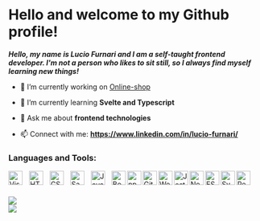 # Hello and welcome to my Github profile!


<b>
	<i>
		Hello, my name is Lucio Furnari and I am a self-taught frontend developer. 		I'm not a person who likes to sit still, so I always find myself learning new things!
	</i>
</b>

- 🔭 I’m currently working on [Online-shop](https://github.com/LucioFurnari/shopping-cart)

- 🌱 I’m currently learning **Svelte and Typescript**

- 💬 Ask me about **frontend technologies**

- 📫 Connect with me: **https://www.linkedin.com/in/lucio-furnari/**


### Languages and Tools:
<img align="left" alt="Visual Studio Code" width="28px" src="https://cdn.jsdelivr.net/gh/devicons/devicon/icons/vscode/vscode-original.svg" style="padding-right:10px;" />
<img align="left" alt="HTML5" width="28px" src="https://cdn.jsdelivr.net/gh/devicons/devicon/icons/html5/html5-original.svg" style="padding-right:10px;" />
<img align="left" alt="CSS3" width="28px" src="https://cdn.jsdelivr.net/gh/devicons/devicon/icons/css3/css3-original.svg" style="padding-right:10px;" />
<img align="left" alt="Sass" width="28px" src="https://cdn.jsdelivr.net/gh/devicons/devicon/icons/sass/sass-original.svg" style="padding-right:10px;" />
<img align="left" alt="JavaScript" width="28px" src="https://cdn.jsdelivr.net/gh/devicons/devicon/icons/javascript/javascript-original.svg" style="padding-right:10px;" />
<img align="left" alt="Bootstrap" width="28px"  src="https://cdn.jsdelivr.net/gh/devicons/devicon/icons/bootstrap/bootstrap-original.svg"/>
<img align="left" alt="npm" width="28px"  src="https://cdn.jsdelivr.net/gh/devicons/devicon/icons/npm/npm-original-wordmark.svg"/>
<img align="left" alt="Git" width="28px"  src="https://cdn.jsdelivr.net/gh/devicons/devicon/icons/git/git-original.svg"/>
<img align="left" alt="Webpack" width="28px"  src="https://cdn.jsdelivr.net/gh/devicons/devicon/icons/webpack/webpack-original.svg"/>
<img align="left" alt="Jest" width="28px"  src="https://cdn.jsdelivr.net/gh/devicons/devicon/icons/jest/jest-plain.svg"/>
<img align="left" alt="Node-Js" width="28px"  src="https://cdn.jsdelivr.net/gh/devicons/devicon/icons/nodejs/nodejs-original.svg"/>
<img align="left" alt="ESLint" width="28px"  src="https://cdn.jsdelivr.net/gh/devicons/devicon/icons/eslint/eslint-original.svg"/>
<img align="left" alt="Svelte" width="28px"  src="https://cdn.jsdelivr.net/gh/devicons/devicon/icons/svelte/svelte-original.svg"/>
<img align="left" alt="React" width="28px"  src="https://cdn.jsdelivr.net/gh/devicons/devicon/icons/react/react-original.svg"/>

<br />
<br />
<br />

<img src='https://github-readme-stats.vercel.app/api/top-langs/?username=LucioFurnari&hide_progress=true' />

<br />

<img src='https://github-readme-stats.vercel.app/api?username=LucioFurnari&show_icons=true&theme=aura' />

